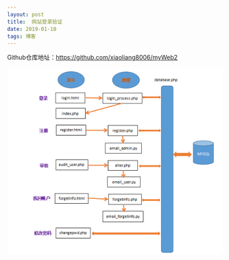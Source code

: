 ```yaml
---
layout: post
title:  网站登录验证
date: 2019-01-10 
tags: 博客 
---
```


Github仓库地址：https://github.com/xiaoliang8006/myWeb2

![avatar](README.png)